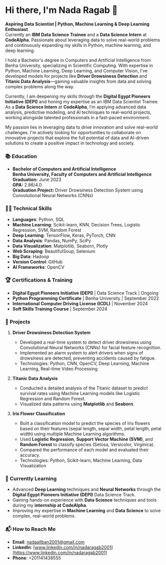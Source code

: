 # Hi there, I'm Nada Ragab 👋

**Aspiring Data Scientist | Python, Machine Learning & Deep Learning Enthusiast**  
Currently an **IBM Data Science Trainee** and a **Data Science Intern** at **CodeAlpha**. Passionate about leveraging data to solve real-world problems and continuously expanding my skills in Python, machine learning, and deep learning.

I hold a Bachelor's degree in Computers and Artificial Intelligence from Benha University, specializing in Scientific Computing. With expertise in Python, Machine Learning, Deep Learning, and Computer Vision, I've developed models for projects like **Driver Drowsiness Detection** and **Titanic Data Analysis**—gaining valuable insights from data and solving complex problems along the way.

Currently, I am deepening my skills through the **Digital Egypt Pioneers Initiative (DEPI)** and honing my expertise as an IBM Data Scientist Trainee. As a **Data Science Intern** at **CodeAlpha**, I’m applying advanced data analysis, predictive modeling, and AI techniques to real-world projects, working alongside talented professionals in a fast-paced environment.

My passion lies in leveraging data to drive innovation and solve real-world challenges. I'm actively looking for opportunities to collaborate on innovative projects that explore the full potential of data and AI-driven solutions to create a positive impact in technology and society.

### 📚 Education
- **Bachelor of Computers and Artificial Intelligence**  
  **Benha University, Faculty of Computers and Artificial Intelligence**  
  **Graduation:** June 2023  
  **GPA:** 2.86/4.0  
  **Graduation Project:** Driver Drowsiness Detection System using Convolutional Neural Networks (CNNs)

### 🧑‍💻 Technical Skills
- **Languages**: Python, SQL
- **Machine Learning**: Scikit-learn, KNN, Decision Trees, Logistic Regression, SVM, Random Forest
- **Deep Learning**: TensorFlow, Keras, PyTorch, CNN
- **Data Analysis**: Pandas, NumPy, SciPy
- **Data Visualization**: Matplotlib, Seaborn, Plotly
- **Web Scraping**: BeautifulSoup, Selenium
- **Big Data**: Hadoop
- **Version Control**: GitHub
- **AI Frameworks**: OpenCV

### 🏆 Certifications & Training
- **Digital Egypt Pioneers Initiative (DEPI)** | Data Science Track | Ongoing
- **Python Programming Certificate** | Benha University | September 2022
- **International Computer Driving License (ICDL)** | November 2024
- **Soft Skills Training Course** | September 2024

### 🚀 Projects
1. **Driver Drowsiness Detection System**  
   - Developed a real-time system to detect driver drowsiness using Convolutional Neural Networks (CNNs) for facial feature recognition.
   - Implemented an alarm system to alert drivers when signs of drowsiness are detected, preventing accidents caused by fatigue.
   - Technologies: Python, CNN, OpenCV, Deep Learning, Machine Learning, Real-time Video Processing

2. **Titanic Data Analysis**  
   - Conducted a detailed analysis of the Titanic dataset to predict survival rates using Machine Learning models like Logistic Regression and Random Forest.
   - Visualized data patterns using **Matplotlib** and **Seaborn**.

3. **Iris Flower Classification**  
   - Built a classification model to predict the species of Iris flowers based on their features (sepal length, sepal width, petal length, petal width) using multiple Machine Learning algorithms.
   - Used **Logistic Regression**, **Support Vector Machine (SVM)**, and **Random Forest** to classify species (Setosa, Versicolor, Virginica).
   - Compared the performance of each model and evaluated their accuracy.
   - Technologies: Python, Scikit-learn, Machine Learning, Data Visualization

### 🌱 Currently Learning
- Advanced **Deep Learning** techniques and **Neural Networks** through the **Digital Egypt Pioneers Initiative (DEPI)** Data Science Track.
- Gaining hands-on experience with **Data Science** techniques and tools during my **internship at CodeAlpha**.
- Improving my expertise in **Machine Learning** and **Data Science** to solve complex, real-world problems.

### 📬 How to Reach Me
- **Email**: nadaallban2001@gmail.com
- **LinkedIn**: [www.linkedin.com/in/nadaragab2001](https://www.linkedin.com/in/nadaragab2001)
- **Phone**: +201141438555
